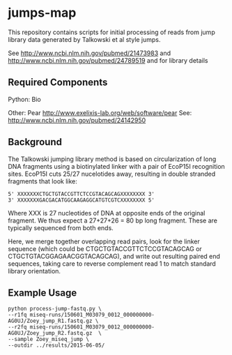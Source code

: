 # jumps-map

This repository contains scripts for initial processing of reads from jump library data generated by Talkowski et al style jumps.

See http://www.ncbi.nlm.nih.gov/pubmed/21473983 and http://www.ncbi.nlm.nih.gov/pubmed/24789519 and for library details


## Required Components
Python: Bio

Other:
Pear http://www.exelixis-lab.org/web/software/pear
See: http://www.ncbi.nlm.nih.gov/pubmed/24142950  

## Background

The Talkowski jumping library method is based on circularization of long DNA fragments using
a biotinylated linker with a pair of EcoP15I recognition sites.  EcoP15I cuts 25/27 nucelotides
away, resulting in double stranded fragments that look like:  

```
5' XXXXXXXCTGCTGTACCGTTCTCCGTACAGCAGXXXXXXXX 3'
3' XXXXXXXGACGACATGGCAAGAGGCATGTCGTCXXXXXXXX 5'
```

Where XXX is 27 nucleotides of DNA at opposite ends of the original fragment.  We thus
expect a 27+27+26 = 80 bp long fragment.  These are typically sequenced from both ends.

Here, we merge together overlapping read pairs, look for the linker sequence (which could
be CTGCTGTACCGTTCTCCGTACAGCAG or CTGCTGTACGGAGAACGGTACAGCAG), and write out resulting
paired end sequences, taking care to reverse complement read 1 to match standard library
orientation.


## Example Usage
```
python process-jump-fastq.py \
--r1fq miseq-runs/150601_M03079_0012_000000000-AG0UJ/Zoey_jump_R1.fastq.gz \
--r2fq miseq-runs/150601_M03079_0012_000000000-AG0UJ/Zoey_jump_R2.fastq.gz  \
--sample Zoey_miseq_jump \
--outdir ../results/2015-06-05/ 
```




